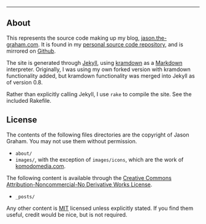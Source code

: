 ---

## About ##

This represents the source code making up my blog,
[jason.the-graham.com][blog].  It is found in my [personal source code
repository][my repo], and is mirrored on [Github][mirror].

[blog]:http://jason.the-graham.com
[my repo]:http://code.the-graham.com/blog
[mirror]:https://github.com/jasongraham/blog

The site is generated through [Jekyll][], using [kramdown][] as a
[Markdown][] interpreter.  Originally, I was using my own forked version
with kramdown functionality added, but kramdown functionality was merged
into Jekyll as of version 0.8.

[Jekyll]:https://github.com/mojombo/jekyll
[kramdown]:http://kramdown.rubyforge.org/
[Markdown]:http://daringfireball.net/projects/markdown/

Rather than explicitly calling Jekyll, I use `rake` to compile the site.  See
the included Rakefile.

## License ##

The contents of the following files directories are the copyright of Jason
Graham.  You may not use them without permission.

+ `about/`
+ `images/`, with the exception of `images/icons`, which are the
  work of [komodomedia.com][].

[komodomedia.com]:http://www.komodomedia.com/blog/2009/06/social-network-icon-pack/

The following content is available through the [Creative Commons
Attribution-Noncommercial-No Derivative Works License][by-nc-nd].

[by-nc-nd]:http://creativecommons.org/licenses/by-nc-nd/3.0/

+ `_posts/`

Any other content is [MIT][] licensed unless explicitly stated.  If
you find them useful, credit would be nice, but is not required.

[MIT]:https://secure.wikimedia.org/wikipedia/en/wiki/MIT_License
